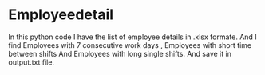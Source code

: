 # Employeedetail

In this python code I have the list of employee details in .xlsx formate.  And I find Employees with 7 consecutive work days , Employees with short time between shifts And 
Employees with long single shifts. And save it in output.txt file.
